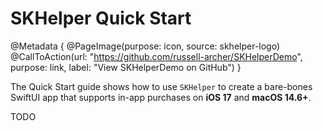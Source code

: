 # SKHelper Quick Start

@Metadata {
    @PageImage(purpose: icon, source: skhelper-logo)
    @CallToAction(url: "https://github.com/russell-archer/SKHelperDemo", purpose: link, label: "View SKHelperDemo on GitHub")
}

The Quick Start guide shows how to use `SKHelper` to create a bare-bones SwiftUI app that supports in-app purchases on **iOS 17** and **macOS 14.6+**.

TODO
